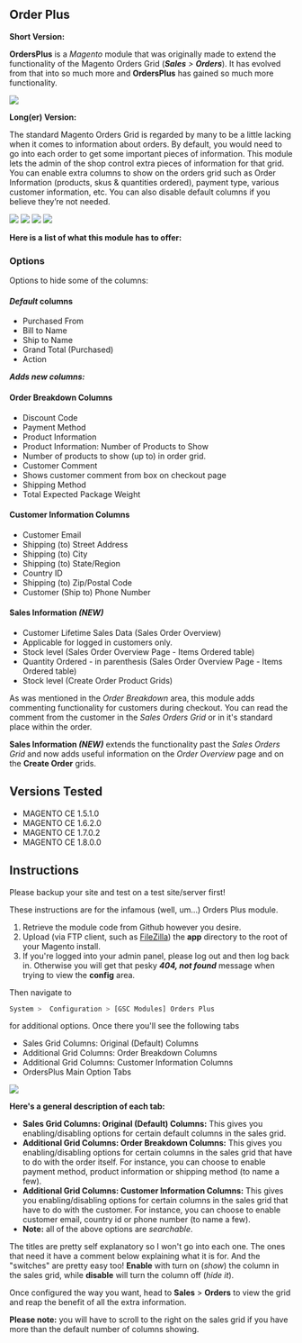 ## Order Plus

**Short Version:**

**OrdersPlus** is a *Magento* module that was originally made to extend the functionality of the Magento Orders Grid (_**Sales** > **Orders**_). It has evolved from that into so much more and **OrdersPlus** has gained so much more functionality.

![](https://cloud.githubusercontent.com/assets/1588760/7760584/2cb797be-ffda-11e4-8176-3455e25e8d6d.jpg)


**Long(er) Version:**

The standard Magento Orders Grid is regarded by many to be a little lacking when it comes to information about orders. By default, you would need to go into each order to get some important pieces of information. This module lets the admin of the shop control extra pieces of information for that grid. You can enable extra columns to show on the orders grid such as Order Information (products, skus & quantities ordered), payment type, various customer information, etc. You can also disable default columns if you believe they’re not needed.

![](https://cloud.githubusercontent.com/assets/1588760/7760586/2cbbd5ea-ffda-11e4-887e-1fa83137f2cd.jpg)
![](https://cloud.githubusercontent.com/assets/1588760/7760585/2cb9edac-ffda-11e4-9ef6-675ed583a2e4.jpg)
![](https://cloud.githubusercontent.com/assets/1588760/7760587/2cc6368e-ffda-11e4-8985-ab6892ea3609.jpg)
![](https://cloud.githubusercontent.com/assets/1588760/7760588/2cc8b850-ffda-11e4-8735-785b20b6d081.jpg)

**Here is a list of what this module has to offer:**

### Options

Options to hide some of the columns:

#### *Default* columns
* Purchased From
* Bill to Name
* Ship to Name
* Grand Total (Purchased)
* Action

_**Adds new columns:**_

#### Order Breakdown Columns
* Discount Code
* Payment Method
* Product Information
* Product Information: Number of Products to Show
* Number of products to show (up to) in order grid.
* Customer Comment
* Shows customer comment from box on checkout page
* Shipping Method
* Total Expected Package Weight

#### Customer Information Columns
* Customer Email
* Shipping (to) Street Address
* Shipping (to) City
* Shipping (to) State/Region
* Country ID
* Shipping (to) Zip/Postal Code
* Customer (Ship to) Phone Number

#### Sales Information _(NEW)_
* Customer Lifetime Sales Data (Sales Order Overview)
* Applicable for logged in customers only.
* Stock level (Sales Order Overview Page - Items Ordered table)
* Quantity Ordered - in parenthesis (Sales Order Overview Page - Items Ordered table)
* Stock level (Create Order Product Grids)

As was mentioned in the _Order Breakdown_ area, this module adds commenting functionality for customers during checkout. You can read the comment from the customer in the _Sales Orders Grid_ or in it's standard place within the order.

**Sales Information _(NEW)_** extends the functionality past the _Sales Orders Grid_ and now adds useful information on the _Order Overview_ page and on the **Create Order** grids.

## Versions Tested

- MAGENTO CE 1.5.1.0
- MAGENTO CE 1.6.2.0
- MAGENTO CE 1.7.0.2
- MAGENTO CE 1.8.0.0

## Instructions

Please backup your site and test on a test site/server first!

These instructions are for the infamous (well, um…) Orders Plus module.

1. Retrieve the module code from Github however you desire.
2. Upload (via FTP client, such as [FileZilla](http://filezilla-project.org/)) the **app** directory to the root of your Magento install.
3. If you're logged into your admin panel, please log out and then log back in. Otherwise you will get that pesky _**404, not found**_ message when trying to view the **config** area.

Then navigate to

```bash
System >  Configuration > [GSC Modules] Orders Plus
```

for additional options. Once there you'll see the following tabs

- Sales Grid Columns: Original (Default) Columns
- Additional Grid Columns: Order Breakdown Columns
- Additional Grid Columns: Customer Information Columns
- OrdersPlus Main Option Tabs

![](http://www.graphicsourcecode.com/wp-content/uploads/2012/09/ordersplus-screen1.jpg)

**Here's a general description of each tab:**

- **Sales Grid Columns: Original (Default) Columns:** This gives you enabling/disabling options for certain default columns in the sales grid.
- **Additional Grid Columns: Order Breakdown Columns:** This gives you enabling/disabling options for certain columns in the sales grid that have to do with the order itself. For instance, you can choose to enable payment method, product information or shipping method (to name a few).
- **Additional Grid Columns: Customer Information Columns:** This gives you enabling/disabling options for certain columns in the sales grid that have to do with the customer. For instance, you can choose to enable customer email, country id or phone number (to name a few).
- **Note:** all of the above options are _searchable_.

The titles are pretty self explanatory so I won't go into each one. The ones that need it have a comment below explaining what it is for. And the "switches" are pretty easy too! **Enable** with turn on (_show_) the column in the sales grid, while **disable** will turn the column off (_hide it_).

Once configured the way you want, head to **Sales** > **Orders** to view the grid and reap the benefit of all the extra information.

**Please note:** you will have to scroll to the right on the sales grid if you have more than the default number of columns showing.
